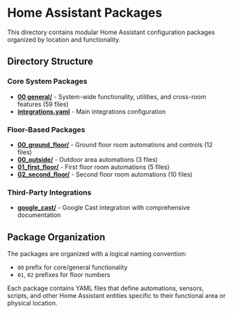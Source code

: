 # Home Assistant Packages

This directory contains modular Home Assistant configuration packages organized by location and functionality.

## Directory Structure

### Core System Packages
- **[00 general/](./00%20general/)** - System-wide functionality, utilities, and cross-room features (59 files)
- **[integrations.yaml](./integrations.yaml)** - Main integrations configuration

### Floor-Based Packages
- **[00_ground_floor/](./00_ground_floor/)** - Ground floor room automations and controls (12 files)
- **[00_outside/](./00_outside/)** - Outdoor area automations (3 files)
- **[01_first_floor/](./01_first_floor/)** - First floor room automations (5 files)
- **[02_second_floor/](./02_second_floor/)** - Second floor room automations (10 files)

### Third-Party Integrations
- **[google_cast/](./google_cast/)** - Google Cast integration with comprehensive documentation

## Package Organization

The packages are organized with a logical naming convention:
- `00` prefix for core/general functionality
- `01`, `02` prefixes for floor numbers

Each package contains YAML files that define automations, sensors, scripts, and other Home Assistant entities specific to their functional area or physical location.